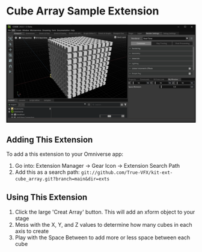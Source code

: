 # Cube Array Sample Extension
![Cube Array Sample Preview](data/preview.png)

## Adding This Extension

To add a this extension to your Omniverse app:
1. Go into: Extension Manager -> Gear Icon -> Extension Search Path
2. Add this as a search path: `git://github.com/True-VFX/kit-ext-cube_array.git?branch=main&dir=exts`

## Using This Extension

1. Click the large 'Creat Array' button. This will add an xform object to your stage
2. Mess with the X, Y, and Z values to determine how many cubes in each axis to create
3. Play with the Space Between to add more or less space between each cube

